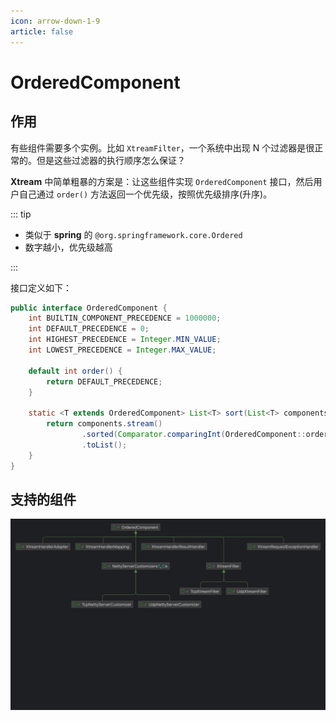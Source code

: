 ```yaml
---
icon: arrow-down-1-9
article: false
---
```


# OrderedComponent

## 作用

有些组件需要多个实例。比如 `XtreamFilter`，一个系统中出现 N 个过滤器是很正常的。但是这些过滤器的执行顺序怎么保证？

**Xtream** 中简单粗暴的方案是：让这些组件实现 `OrderedComponent` 接口，然后用户自己通过 `order()` 方法返回一个优先级，按照优先级排序(升序)。

::: tip

- 类似于 **spring** 的 `@org.springframework.core.Ordered`
- 数字越小，优先级越高

:::

接口定义如下：

```java
public interface OrderedComponent {
    int BUILTIN_COMPONENT_PRECEDENCE = 1000000;
    int DEFAULT_PRECEDENCE = 0;
    int HIGHEST_PRECEDENCE = Integer.MIN_VALUE;
    int LOWEST_PRECEDENCE = Integer.MAX_VALUE;

    default int order() {
        return DEFAULT_PRECEDENCE;
    }

    static <T extends OrderedComponent> List<T> sort(List<T> components) {
        return components.stream()
                .sorted(Comparator.comparingInt(OrderedComponent::order))
                .toList();
    }
}
```

## 支持的组件

![](/img/server/core-component/ordered-components.png)
